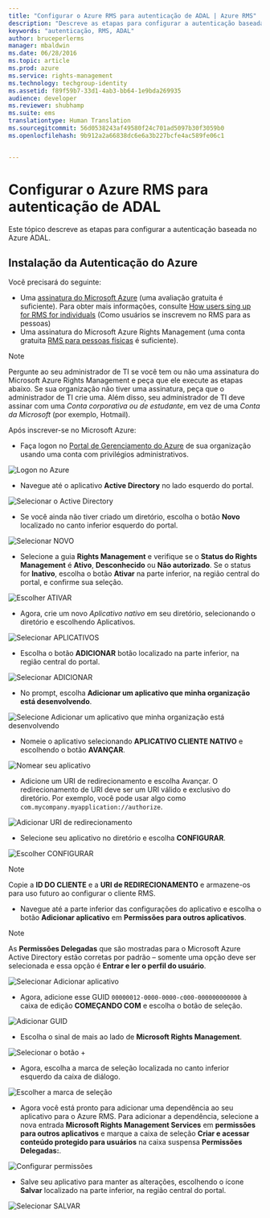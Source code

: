 ```yaml
---
title: "Configurar o Azure RMS para autenticação de ADAL | Azure RMS"
description: "Descreve as etapas para configurar a autenticação baseada no Azure ADAL"
keywords: "autenticação, RMS, ADAL"
author: bruceperlerms
manager: mbaldwin
ms.date: 06/28/2016
ms.topic: article
ms.prod: azure
ms.service: rights-management
ms.technology: techgroup-identity
ms.assetid: f89f59b7-33d1-4ab3-bb64-1e9bda269935
audience: developer
ms.reviewer: shubhamp
ms.suite: ems
translationtype: Human Translation
ms.sourcegitcommit: 56d0538243af49580f24c701ad5097b30f3059b0
ms.openlocfilehash: 9b912a2a66838dc6e6a3b227bcfe4ac589fe06c1


---
```


# Configurar o Azure RMS para autenticação de ADAL

Este tópico descreve as etapas para configurar a autenticação baseada no Azure ADAL.

## Instalação da Autenticação do Azure

Você precisará do seguinte:

- Uma [assinatura do Microsoft Azure](https://azure.microsoft.com/en-us/) (uma avaliação gratuita é suficiente). Para obter mais informações, consulte [How users sing up for RMS for individuals](../understand-explore/rms-for-individuals-user-sign-up.md) (Como usuários se inscrevem no RMS para as pessoas)
- Uma assinatura do Microsoft Azure Rights Management (uma conta gratuita [RMS para pessoas físicas](https://technet.microsoft.com/en-us/library/dn592127.aspx) é suficiente).

> [!NOTE] 
> Pergunte ao seu administrador de TI se você tem ou não uma assinatura do Microsoft Azure Rights Management e peça que ele execute as etapas abaixo. Se sua organização não tiver uma assinatura, peça que o administrador de TI crie uma. Além disso, seu administrador de TI deve assinar com uma *Conta corporativa ou de estudante*, em vez de uma *Conta da Microsoft* (por exemplo, Hotmail).

Após inscrever-se no Microsoft Azure:

- Faça logon no [Portal de Gerenciamento do Azure](https://manage.windowsazure.com) de sua organização usando uma conta com privilégios administrativos.

![Logon no Azure](../media/AzurePortalLogin.png)

- Navegue até o aplicativo **Active Directory** no lado esquerdo do portal.

![Selecionar o Active Directory](../media/AzureADPick.png)

- Se você ainda não tiver criado um diretório, escolha o botão **Novo** localizado no canto inferior esquerdo do portal.

![Selecionar NOVO](../media/AzureNewBtn.png)

- Selecione a guia **Rights Management** e verifique se o **Status do Rights Management** é **Ativo**, **Desconhecido** ou **Não autorizado**. Se o status for **Inativo**, escolha o botão **Ativar** na parte inferior, na região central do portal, e confirme sua seleção.

![Escolher ATIVAR](../media/RMTab.png)

- Agora, crie um novo *Aplicativo nativo* em seu diretório, selecionando o diretório e escolhendo Aplicativos.

![Selecionar APLICATIVOS](../media/CreateNativeApp.png)

- Escolha o botão **ADICIONAR** botão localizado na parte inferior, na região central do portal.

![Selecionar ADICIONAR](../media/AddAppBtn.png)

- No prompt, escolha **Adicionar um aplicativo que minha organização está desenvolvendo**.

![Selecione Adicionar um aplicativo que minha organização está desenvolvendo](../media/AddAnAppPick.png)

- Nomeie o aplicativo selecionando **APLICATIVO CLIENTE NATIVO** e escolhendo o botão **AVANÇAR**.

![Nomear seu aplicativo](../media/TellUsInput.png)

- Adicione um URI de redirecionamento e escolha Avançar.
  O redirecionamento de URI deve ser um URI válido e exclusivo do diretório. Por exemplo, você pode usar algo como `com.mycompany.myapplication://authorize`.

![Adicionar URI de redirecionamento](../media/RedirectURI.png)

- Selecione seu aplicativo no diretório e escolha **CONFIGURAR**.

![Escolher CONFIGURAR](../media/ConfigYourApp.png)

>[!NOTE] 
> Copie a **ID DO CLIENTE** e a **URI de REDIRECIONAMENTO** e armazene-os para uso futuro ao configurar o cliente RMS.

- Navegue até a parte inferior das configurações do aplicativo e escolha o botão **Adicionar aplicativo** em **Permissões para outros aplicativos**.

>[!NOTE] 
> As **Permissões Delegadas** que são mostradas para o Microsoft Azure Active Directory estão corretas por padrão – somente uma opção deve ser selecionada e essa opção é **Entrar e ler o perfil do usuário**.

![Selecionar Adicionar aplicativo](../media/PermissionsToOtherBtn.png)

- Agora, adicione esse GUID `00000012-0000-0000-c000-000000000000` à caixa de edição **COMEÇANDO COM** e escolha o botão de seleção.

![Adicionar GUID](../media/AddGUID.png)

- Escolha o sinal de mais ao lado de **Microsoft Rights Management**.

![Selecionar o botão +](../media/ChoosePlusBtn.png)

- Agora, escolha a marca de seleção localizada no canto inferior esquerdo da caixa de diálogo.

![Escolher a marca de seleção](../media/ChooseCheck.png)

- Agora você está pronto para adicionar uma dependência ao seu aplicativo para o Azure RMS. Para adicionar a dependência, selecione a nova entrada **Microsoft Rights Management Services** em **permissões para outros aplicativos** e marque a caixa de seleção **Criar e acessar conteúdo protegido para usuários** na caixa suspensa **Permissões Delegadas:**.

![Configurar permissões](../media/AddDependency.png)

- Salve seu aplicativo para manter as alterações, escolhendo o ícone **Salvar** localizado na parte inferior, na região central do portal.

![Selecionar SALVAR](../media/SaveApplication.png)



<!--HONumber=Jul16_HO3-->


